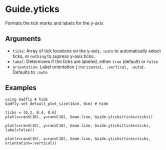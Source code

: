 # Guide.yticks

Formats the tick marks and labels for the y-axis

## Arguments
  * `ticks`: Array of tick locations on the y-axis, `:auto` to automatically
    select ticks, or `nothing` to supress y-axis ticks.
  * `label`: Determines if the ticks are labeled, either
    `true` (default) or `false`
  * `orientation`: Label orientation
    (`:horizontal, :vertical, :auto`). Defaults to `:auto`

## Examples

```@example 1
using Gadfly # hide
Gadfly.set_default_plot_size(14cm, 8cm) # hide
```

```@example 1
ticks = [0.2, 0.4, 0.6]
plot(x=rand(10), y=rand(10), Geom.line, Guide.yticks(ticks=ticks))
```

```@example 1
plot(x=rand(10), y=rand(10), Geom.line, Guide.yticks(ticks=ticks, label=false))
```

```@example 1
plot(x=rand(10), y=rand(10), Geom.line, Guide.yticks(ticks=ticks, orientation=:vertical))
```
